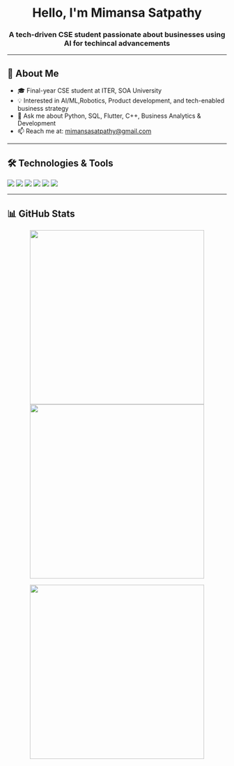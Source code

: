 <h1 align="center">Hello, I'm Mimansa Satpathy</h1>
<h3 align="center">A tech-driven CSE student passionate about businesses using AI for techincal advancements</h3>

---

## 🚀 About Me

- 🎓 Final-year CSE student at ITER, SOA University  
- 💡 Interested in AI/ML,Robotics, Product development, and tech-enabled business strategy 
- 💬 Ask me about Python, SQL, Flutter, C++, Business Analytics & Development
- 📫 Reach me at: [mimansasatpathy@gmail.com](mailto:mimansasatpathy@gmail.com)  
  

---

## 🛠️ Technologies & Tools

<p>
  <img src="https://img.shields.io/badge/Python-3776AB?style=for-the-badge&logo=python&logoColor=white"/>
  <img src="https://img.shields.io/badge/C++-00599C?style=for-the-badge&logo=cplusplus&logoColor=white"/>
  <img src="https://img.shields.io/badge/Flutter-02569B?style=for-the-badge&logo=flutter&logoColor=white"/>
  <img src="https://img.shields.io/badge/SQL-336791?style=for-the-badge&logo=mysql&logoColor=white"/>
  <img src="https://img.shields.io/badge/HTML5-E34F26?style=for-the-badge&logo=html5&logoColor=white"/>
  <img src="https://img.shields.io/badge/CSS3-1572B6?style=for-the-badge&logo=css3&logoColor=white"/>
</p>

---

## 📊 GitHub Stats

<p align="center">
  <img src="https://github-readme-stats.vercel.app/api?username=m2sat&show_icons=true&theme=radical" width="400"/>
  <img src="https://github-readme-streak-stats.herokuapp.com/?user=m2sat&theme=radical" width="400"/>
</p>

<p align="center">
  <img src="https://github-readme-stats.vercel.app/api/top-langs/?username=m2sat&layout=compact&theme=radical" width="400"/>
</p>
